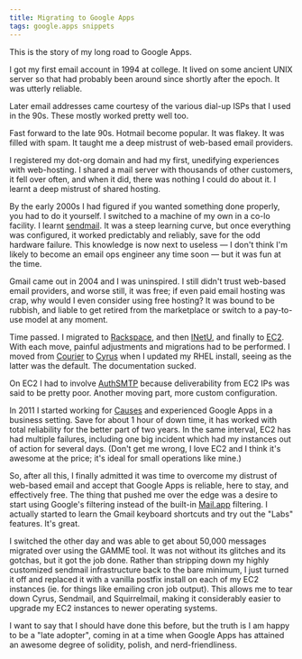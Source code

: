 ```yaml
---
title: Migrating to Google Apps
tags: google.apps snippets
---
```


This is the story of my long road to Google Apps.

I got my first email account in 1994 at college. It lived on some ancient UNIX server so that had probably been around since shortly after the epoch. It was utterly reliable.

Later email addresses came courtesy of the various dial-up ISPs that I used in the 90s. These mostly worked pretty well too.

Fast forward to the late 90s. Hotmail become popular. It was flakey. It was filled with spam. It taught me a deep mistrust of web-based email providers.

I registered my dot-org domain and had my first, unedifying experiences with web-hosting. I shared a mail server with thousands of other customers, it fell over often, and when it did, there was nothing I could do about it. I learnt a deep mistrust of shared hosting.

By the early 2000s I had figured if you wanted something done properly, you had to do it yourself. I switched to a machine of my own in a co-lo facility. I learnt [sendmail](/wiki/sendmail). It was a steep learning curve, but once everything was configured, it worked predictably and reliably, save for the odd hardware failure. This knowledge is now next to useless — I don't think I'm likely to become an email ops engineer any time soon — but it was fun at the time.

Gmail came out in 2004 and I was uninspired. I still didn't trust web-based email providers, and worse still, it was free; if even paid email hosting was crap, why would I even consider using free hosting? It was bound to be rubbish, and liable to get retired from the marketplace or switch to a pay-to-use model at any moment.

Time passed. I migrated to [Rackspace](/wiki/Rackspace), and then [INetU](/wiki/INetU), and finally to [EC2](/wiki/EC2). With each move, painful adjustments and migrations had to be performed. I moved from [Courier](/wiki/Courier) to [Cyrus](/wiki/Cyrus) when I updated my RHEL install, seeing as the latter was the default. The documentation sucked.

On EC2 I had to involve [AuthSMTP](/wiki/AuthSMTP) because deliverability from EC2 IPs was said to be pretty poor. Another moving part, more custom configuration.

In 2011 I started working for [Causes](/wiki/Causes) and experienced Google Apps in a business setting. Save for about 1 hour of down time, it has worked with total reliability for the better part of two years. In the same interval, EC2 has had multiple failures, including one big incident which had my instances out of action for several days. (Don't get me wrong, I love EC2 and I think it's awesome at the price; it's ideal for small operations like mine.)

So, after all this, I finally admitted it was time to overcome my distrust of web-based email and accept that Google Apps is reliable, here to stay, and effectively free. The thing that pushed me over the edge was a desire to start using Google's filtering instead of the built-in [Mail.app](/wiki/Mail.app) filtering. I actually started to learn the Gmail keyboard shortcuts and try out the "Labs" features. It's great.

I switched the other day and was able to get about 50,000 messages migrated over using the GAMME tool. It was not without its glitches and its gotchas, but it got the job done. Rather than stripping down my highly customized sendmail infrastructure back to the bare minimum, I just turned it off and replaced it with a vanilla postfix install on each of my EC2 instances (ie. for things like emailing cron job output). This allows me to tear down Cyrus, Sendmail, and Squirrelmail, making it considerably easier to upgrade my EC2 instances to newer operating systems.

I want to say that I should have done this before, but the truth is I am happy to be a "late adopter", coming in at a time when Google Apps has attained an awesome degree of solidity, polish, and nerd-friendliness.
